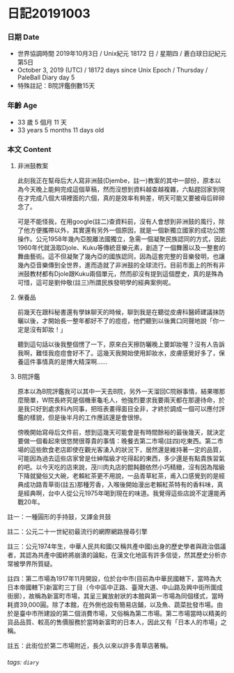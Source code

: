 日記20191003
===

### 日期 Date
* 世界協調時間 2019年10月3日 / Unix紀元 18172 日 / 星期四 / 蒼白球日記紀元第5日
* October 3, 2019  (UTC) / 18172 days since Unix Epoch / Thursday / PaleBall Diary day 5
* 特殊註記：B院評鑑倒數15天

### 年齡 Age 
* 33 歲 5 個月 11 天
* 33 years 5 months 11 days old

### 本文 Content 

1. 非洲鼓教案
    
    此刻我正在幫母后大人寫非洲鼓(Djembe，註一)教案的其中一部份，原本以為今天晚上能夠完成這個草稿，然而沒想到資料越查越複雜，六點趕回家到現在才完成八個大項裡面的六個，真的是效率有夠差，明天可能又要被母后碎碎念了。
    
    可是不能怪我，在用google(註二)查資料前，沒有人會想到非洲鼓的風行，除了他方便攜帶以外，其實還有另外一個原因，就是一個新獨立國家的成功公關操作。公元1958年幾內亞脫離法國獨立，急需一個凝聚民族認同的方式，因此1960年代就汲取Djole、Kuku等傳統音樂元素，創造了一個舞團以及一整套的舞曲藝術。這不但凝聚了幾內亞的國族認同，因為這套完整的音樂發明，也讓幾內亞音樂傳到全世界，進而造就了非洲鼓的全球流行。目前市面上的所有非洲鼓教材都有Djole跟Kuku兩個單元，然而卻沒有提到這個歷史，真的是殊為可惜，這可是劉仲敬(註三)所謂民族發明學的經典案例呢。
    
2. 保養品
    
    前幾天在跟科秘書還有學妹聊天的時候，聊到我是在聽從皮膚科醫師建議抹防曬以後，才開始長一整年都好不了的痘痘，他們聽到以後異口同聲地說「你一定是沒有卸妝！」
    
    聽到這句話以後我整個愣了一下，原來白天擦防曬晚上要卸妝喔？沒有人告訴我啊，難怪我痘痘會好不了。這幾天我開始使用卸妝水，皮膚感覺好多了，保養這件事情真的是博大精深啊......
    
3. B院評鑑

    原本以為B院評鑑我可以其中一天去B院，另外一天溜回C院辦事情，結果哪那麼簡單，W院長終究是個機車龜毛人，他強烈要求我要兩天都在那邊待命，於是我只好到處求科內同事，把班表畫得面目全非，才終於調成一個可以應付評鑑的樣貌，但是後半月的工作應該還是會很慘。
    
    傍晚開始寫母后文件前，想到這幾天可能會是有時間餘裕的最後幾天，就決定要做一個看起來很悠閒很尊貴的事情：晚餐去第二市場(註四)吃東西。第二市場的這些飲食老店即使在觀光客湧入的狀況下，居然還是維持著一定的品質，可能因為過去這些店家曾是仕紳階級才吃得起的東西，多少還是有點貴族習氣的吧。以今天吃的店來說，茂川肉丸店的餛飩麵依然小巧精緻，沒有因為階級下降就變俗又大碗，老賴紅茶更不用說，一品青草紅茶，甫入口感覺到的是經典成功路青草街(註五)那種芳香，入喉後開始漫出老賴紅茶特有的香料味，真是經典啊，台中人從公元1975年喝到現在的味道。我覺得這些店說不定還能再戰20年。
    
註一：一種圓形的手持鼓，又譯金貝鼓

註二：公元二十一世紀初最流行的網際網路搜尋引擎

註三：公元1974年生，中華人民共和國(又稱共產中國)出身的歷史學者與政治倡議者，其認為共產中國終將崩潰的論點，在漢文化地區有許多信徒，然其歷史分析亦常被學界所質疑。

註四：第二市場為1917年11月開設，位於台中市(目前為中華民國轄下，當時為大日本帝國轄下)新富町三丁目（今中區中正路、臺灣大道、中山路及興中街所圍成街廓），故稱為新富町市場，其呈三翼放射狀的本館與第一市場為同個樣式，當時耗資39,000圓。除了本館，在外側也設有簡易店鋪，以及魚、蔬菜批發市場。由於是臺中市所建設的第二個消費市場，又俗稱為第二市場。第二市場當時以精美的貨品品質、較高的售價服務於當時新富町的日本人，因此又有「日本人的市場」之稱。

註五：此街位於第二市場附近，長久以來以許多青草店著稱。

###### tags: `diary`